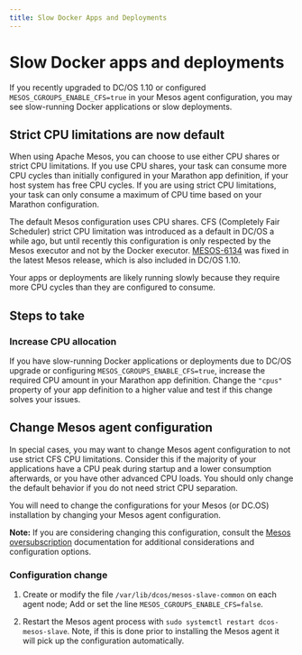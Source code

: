 ```yaml
---
title: Slow Docker Apps and Deployments
---
```


# Slow Docker apps and deployments

If you recently upgraded to DC/OS 1.10 or configured `MESOS_CGROUPS_ENABLE_CFS=true` in your Mesos agent configuration, you may see slow-running Docker applications or slow deployments.

## Strict CPU limitations are now default

When using Apache Mesos, you can choose to use either CPU shares or strict CPU limitations. If you use CPU shares, your task can consume more CPU cycles than initially configured in your Marathon app definition, if your host system has free CPU cycles. If you are using strict CPU limitations, your task can only consume a maximum of CPU time based on your Marathon configuration.

The default Mesos configuration uses CPU shares. CFS (Completely Fair Scheduler) strict CPU limitation was introduced as a default in DC/OS a while ago, but until recently this configuration is only respected by the Mesos executor and not by the Docker executor. [MESOS-6134](https://issues.apache.org/jira/browse/MESOS-6134) was fixed in the latest Mesos release, which is also included in DC/OS 1.10.

Your apps or deployments are likely running slowly because they require more CPU cycles than they are configured to consume.

## Steps to take

### Increase CPU allocation

If you have slow-running Docker applications or deployments due to DC/OS upgrade or configuring `MESOS_CGROUPS_ENABLE_CFS=true`, increase the required CPU amount in your Marathon app definition. Change the `"cpus"` property of your app definition to a higher value and test if this change solves your issues. 

## Change Mesos agent configuration

In special cases, you may want to change Mesos agent configuration to not use strict CFS CPU limitations. Consider this if the majority of your applications have a CPU peak during startup and a lower consumption afterwards, or you have other advanced CPU loads. You should only change the default behavior if you do not need strict CPU separation.

You will need to change the configurations for your Mesos (or DC.OS) installation by changing your Mesos agent configuration.

**Note:** If you are considering changing this configuration, consult the [Mesos oversubscription](http://mesos.apache.org/documentation/latest/oversubscription/) documentation for additional considerations and configuration options.

### Configuration change

1. Create or modify the file `/var/lib/dcos/mesos-slave-common` on each agent node; Add or set the line `MESOS_CGROUPS_ENABLE_CFS=false`.

1. Restart the Mesos agent process with `sudo systemctl restart dcos-mesos-slave`. Note, if this is done prior to installing the Mesos agent it will pick up the configuration automatically.
